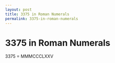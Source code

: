 ```yaml
---
layout: post
title: 3375 in Roman Numerals
permalink: 3375-in-roman-numerals
---
```


# 3375 in Roman Numerals

3375 = MMMCCCLXXV
